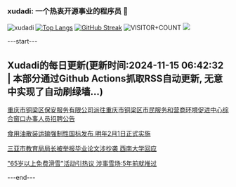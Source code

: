 ### xudadi: 一个热衷开源事业的程序员 👋

![xudadi](https://github-readme-stats-git-masterorgs-github-readme-stats-team.vercel.app/api?username=xudadi)
[![Top Langs](https://github-readme-stats.vercel.app/api/top-langs/?username=xudadi)](https://github.com/anuraghazra/github-readme-stats)
[![GitHub Streak](https://streak-stats.demolab.com?user=xudadi&locale=zh_Hans)](https://git.io/streak-stats)
![VISITOR+COUNT](https://komarev.com/ghpvc/?username=xudadi&label=VISITOR+COUNT)
![](https://raw.githubusercontent.com/xudadi/xudadi/main/assets/github-contribution-grid-snake.svg)


---start---

## Xudadi的每日更新(更新时间:2024-11-15 06:42:32 | 本部分通过Github Actions抓取RSS自动更新, 无意中实现了自动刷绿墙...)

[重庆市铜梁区保安服务有限公司派往重庆市铜梁区市民服务和营商环境促进中心综合窗口办事人员招聘公告](https://www.gongkaoleida.com/article/2194704)

[食用油散装运输强制性国标发布 明年2月1日正式实施](https://m.163.com/news/article/JH05KJRB000189PS.html)

[三亚市教育局局长被举报毕业论文涉抄袭 西南大学回应](https://m.163.com/news/article/JH04E740053469LG.html)

["65岁以上免费滑雪"活动引热议 涉事雪场:5年前就推过](https://m.163.com/news/article/JH03EP100514D3UH.html)

---end---
